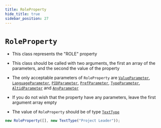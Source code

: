 ```yaml
---
title: RoleProperty
hide_title: true
sidebar_position: 27
---
```


# `RoleProperty`

- This class represents the "ROLE" property

- This class should be called with two arguments, the first an array of the parameters, and the second the value of the property

- The only acceptable parameters of `RoleProperty` are [`ValueParameter`](/documentation/parameters/valueparameter), [`LanguageParameter`](/documentation/parameters/languageparameter), [`PIDParameter`](/documentation/parameters/pidparameter), [`PrefParameter`](/documentation/parameters/prefparameter), [`TypeParameter`](/documentation/parameters/typeparameter), [`AltidParameter`](/documentation/parameters/altidparameter) and [`AnyParameter`](/documentation/parameters/anyparameter)

- If you do not wish that the property have any parameters, leave the first argument array empty

- The value of `RoleProperty` should be of type [`TextType`](/documentation/values/texttype-and-textlisttype)

```js
new RoleProperty([], new TextType("Project Leader"));
```
